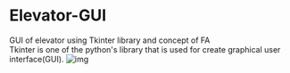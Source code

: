 # Elevator-GUI
GUI of elevator using Tkinter library and concept of FA<br>
Tkinter is one of the python's library that is used for create graphical user interface(GUI).
![img](https://user-images.githubusercontent.com/72137725/146723742-87afb8a8-a2f8-43d0-a3bc-37b6bfcc6955.PNG)

